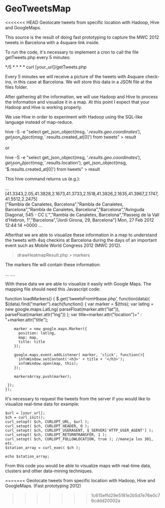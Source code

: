 GeoTweetsMap
============

<<<<<<< HEAD
Geolocate tweets from specific location with Hadoop, Hive and GoogleMaps. 

This source is the result of doing fast prototyping to capture the MWC 2012 tweets in Barcelona with a 4square link inside.

To run the code, it's necessary to implement a cron to call the file getTweets.php every 5 minutes:

*/5 * * * * curl [your_url]/getTweets.php

Every 5 minutes we will receive a picture of the tweets with 4square check-ins, in this case at Barcelona. We will store this data in a JSON file at the files folder.

After gathering all the information, we will use Hadoop and Hive to process the information and visualize it in a map. At this point I expect that your Hadoop and Hive is working properly. 

We use Hive in order to experiment with Hadoop using the SQL-like language instead of map-reduce.

hive -S -e "select get_json_object(msg, '$.results.geo.coordinates'), get_json_object(msg, '$.results.created_at[0]') from tweets" > result

or

hive -S -e "select get_json_object(msg, '$.results.geo.coordinates'), get_json_object(msg, '$.results.location'), get_json_object(msg, '$.results.created_at[0]') from tweets" > result

This hive command returns us (e.g.):

...
[41.3343,2.05,41.3828,2.1673,41.3733,2.1518,41.3826,2.1635,41.3967,2.1747,41.5512,2.2475]       
["Rambla de Canaletes, Barcelona","Rambla de Canaletes, Barcelona","Rambla de Canaletes, Barcelona","Barcelona","Avinguda Diagonal, 545 - CC L'","Rambla de Canaletes, Barcelona","Passeig de la Vall d'Hebron, 1","Barcelona","Jordi Girona, 29, Barcelona"] 
Mon, 27 Feb 2012 12:44:14 +0000
...

Afterthat we are able to visualize these information in a map to understand the tweets with 4sq checkins at Barcelona during the days of an important event such as Mobile World Congress 2012 (MWC 2012).

> drawHeatmapResult.php > markers

The markers file will contain these information:

...
<marker location="Rambla de Canaletes, Barcelona" title="Mon, 27 Feb 2012 12:04:12 +0000" lat="41.4706" lng="2.0837" />
....

With these data we are able to visualize it easily with Google Maps. The mapping file should need this Javascript code:

function loadMarkers() {
    $.get('tweetsFromHbase.php', function(data){
      $(data).find("marker").each(function() {
        var marker = $(this);
        var latlng = new google.maps.LatLng(
          parseFloat(marker.attr("lat")),
          parseFloat(marker.attr("lng"))
        );
        var title=marker.attr("location")+" : "+marker.attr("title");

        marker = new google.maps.Marker({
          position: latlng, 
          map: map,
          title: title
        });

        google.maps.event.addListener( marker, 'click', function(){
          infoWindow.setContent('<h3>' + title + '</h3>');
          infoWindow.open(map, this);
        });

        markersArray.push(marker);

     });
    });

It's necessary to request the tweets from the server if you would like to visualize real-time data for example:

    $url = [your_url];
    $ch = curl_init();
    curl_setopt( $ch, CURLOPT_URL, $url );
    curl_setopt( $ch, CURLOPT_HEADER, 0 );
    curl_setopt( $ch, CURLOPT_USERAGENT, $_SERVER['HTTP_USER_AGENT'] );
    curl_setopt( $ch, CURLOPT_RETURNTRANSFER, 1 );
    curl_setopt( $ch, CURLOPT_FOLLOWLOCATION, true ); //maneja los 301, etc.
    $station_array = curl_exec( $ch );

    echo $station_array;

From this code you would be able to visualize maps with real-time data, clusters and other data-mining techniques.

=======
Geolocate tweets from specific location with Hadoop, Hive and GoogleMaps. (Fast prototyping 2012)
>>>>>>> 1c615effd29e5181e2b5d7e76e0c76cddd20002a
